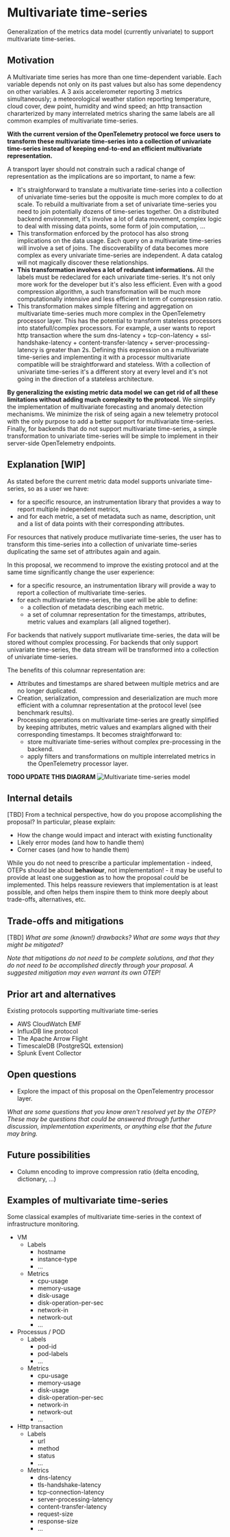 # Multivariate time-series

Generalization of the metrics data model (currently univariate) to support multivariate time-series.

## Motivation

A Multivariate time series has more than one time-dependent variable. Each variable depends not only on its past values but also has 
some dependency on other variables. A 3 axis accelerometer reporting 3 metrics simultaneously; a meteorological weather station reporting 
temperature, cloud cover, dew point, humidity and wind speed; an http transaction chararterized by many interrelated metrics sharing the same 
labels are all common examples of multivariate time-series. 

**With the current version of the OpenTelemetry protocol we force users to transform these multivariate time-series into a collection of 
univariate time-series instead of keeping end-to-end an efficient multivariate representation.**

A transport layer should not constrain such a radical change of representation as the implications are so important, to name a few:
* It's straighforward to translate a multivariate time-series into a collection of univariate time-series but the opposite is much more 
complex to do at scale. To rebuild a multivariate from a set of univariate time-series you need to join potentially dozens of time-series 
together. On a distributed backend environment, it's involve a lot of data movement, complex logic to deal with missing data points, some 
form of join computation, ... 
* This transformation enforced by the protocol has also strong implications on the data usage. Each query on a multivariate time-series will
involve a set of joins. The discoverability of data becomes more complex as every univariate time-series are independent. A data catalog
will not magically discover these relationships.
* **This transformation involves a lot of redundant informations.** All the labels must be redeclared for each univariate time-series. It's
not only more work for the developer but it's also less efficient. Even with a good compression algorithm, a such transformation will be 
much more computationally intensive and less efficient in term of compression ratio.
* This transformation makes simple filtering and aggregation on multivariate time-series much more complex in the OpenTelemetry processor 
layer. This has the potential to transform stateless processors into statefull/complex processors. For example, a user wants to report
http transaction where the sum dns-latency + tcp-con-latency + ssl-handshake-latency + content-transfer-latency + server-processing-latency is greater
than 2s. Defining this expression on a multivariate time-series and implementing it with a processor multivariate compatible will be 
straightforward and stateless. With a collection of univariate time-series it's a different story at every level and it's not going in
the direction of a stateless architecture.

**By generalizing the existing metric data model we can get rid of all these limitations without adding much complexity to the protocol.**
We simplify the implementation of multivariate forecasting and anomaly detection mechanisms. We minimize the risk of seing again a new
telemetry protocol with the only purpose to add a better support for multivariate time-series. Finally, for backends that do not support 
multivariate time-series, a simple transformation to univariate time-series will be simple to implement in their server-side 
OpenTelemetry endpoints.

## Explanation [WIP]
As stated before the current metric data model supports univariate time-series, so as a user we have:
* for a specific resource, an instrumentation library that provides a way to report multiple independent metrics,
* and for each metric, a set of metadata such as name, description, unit and a list of data points with their corresponding attributes. 

For resources that natively produce mutlivariate time-series, the user has to transform this time-series into a 
collection of univariate time-series duplicating the same set of attributes again and again. 

In this proposal, we recommend to improve the existing protocol and at the same time significantly change the user 
experience:
* for a specific resource, an instrumentation library will provide a way to report a collection of multivariate time-series.
* for each multivariate time-series, the user will be able to define:
  * a collection of metadata describing each metric.
  * a set of columnar representation for the timestamps, attributes, metric values and examplars (all aligned together).

For backends that natively support mutlivariate time-series, the data will be stored without complex processing. For
backends that only support univariate time-series, the data stream will be transformed into a collection of univariate time-series. 

The benefits of this columnar representation are:
* Attributes and timestamps are shared between multiple metrics and are no longer duplicated.
* Creation, serialization, compression and deserialization are much more efficient with a columnar representation at the
  protocol level (see benchmark results).
* Processing operations on multivariate time-series are greatly simplified by keeping attributes, 
  metric values and examplars aligned with their corresponding timestamps. It becomes straightforward to:
  * store multivariate time-series without complex pre-processing in the backend.
  * apply filters and transformations on multiple interrelated metrics in the OpenTelemetry processor layer.   

**TODO UPDATE THIS DIAGRAM**
![Multivariate time-series model](multivariate-time-series-model.png)

## Internal details

[TBD]
From a technical perspective, how do you propose accomplishing the proposal? In particular, please explain:

* How the change would impact and interact with existing functionality
* Likely error modes (and how to handle them)
* Corner cases (and how to handle them)

While you do not need to prescribe a particular implementation - indeed, OTEPs should be about **behaviour**, not implementation! - it may be useful to provide at least one suggestion as to how the proposal *could* be implemented. This helps reassure reviewers that implementation is at least possible, and often helps them inspire them to think more deeply about trade-offs, alternatives, etc.

## Trade-offs and mitigations

[TBD]
*What are some (known!) drawbacks? What are some ways that they might be mitigated?*

*Note that mitigations do not need to be complete *solutions*, and that they do not need to be accomplished directly through your proposal. A suggested mitigation may even warrant its own OTEP!*

## Prior art and alternatives

Existing protocols supporting multivariate time-series
* AWS CloudWatch EMF
* InfluxDB line protocol 
* The Apache Arrow Flight 
* TimescaleDB (PostgreSQL extension)
* Splunk Event Collector 

## Open questions

* Explore the impact of this proposal on the OpenTelementry processor layer.

*What are some questions that you know aren't resolved yet by the OTEP? These may be questions that could be answered through further discussion, implementation experiments, or anything else that the future may bring.*

## Future possibilities

* Column encoding to improve compression ratio (delta encoding, dictionary, ...)

## Examples of multivariate time-series
Some classical examples of multivariate time-series in the context of infrastructure monitoring.

* VM
  * Labels
    * hostname
    * instance-type 
    * ...
  * Metrics 
    * cpu-usage
    * memory-usage
    * disk-usage
    * disk-operation-per-sec
    * network-in
    * network-out
    * ... 
* Processus / POD
  * Labels
    * pod-id
    * pod-labels
    * ...
  * Metrics 
    * cpu-usage
    * memory-usage
    * disk-usage
    * disk-operation-per-sec
    * network-in
    * network-out
    * ... 
* Http transaction
  * Labels
    * url
    * method
    * status
    * ...
  * Metrics
    * dns-latency
    * tls-handshake-latency
    * tcp-connection-latency
    * server-processing-latency
    * content-transfer-latency
    * request-size
    * response-size
    * ... 
